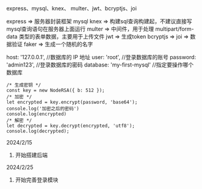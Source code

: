 express、mysql、knex、 multer、jwt、bcryptjs、joi

express => 服务器封装框架
mysql
knex => 构建sql查询构建起，不建议直接写mysql查询语句在服务器上面运行
multer => 中间件，用于处理 multipart/form-data 类型的表单数据，主要用于上传文件
jwt => 生成token
bcryptjs => 
joi => 数据验证
faker => 生成一个随机的名字

host: '127.0.0.1', //数据库的 IP 地址
user: 'root', //登录数据库的账号
password: 'admin123', //登录数据库的密码
database: 'my-first-mysql' //指定要操作哪个数据库

    /* 生成密钥 */
    const key = new NodeRSA({ b: 512 });
    /* 加密 */
    let encrypted = key.encrypt(password, 'base64');
    console.log('加密之后的密码')
    console.log(encrypted)
    /* 解密 */
    let decrypted = key.decrypt(encrypted, 'utf8');
    console.log(decrypted);


2024/2/15
1. 开始搭建后端

2024/2/25
1. 开始完善登录模块